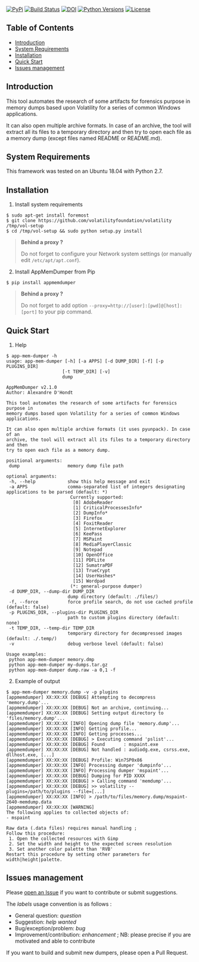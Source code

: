 [![PyPi](https://img.shields.io/pypi/v/appmemdumper.svg)](https://pypi.python.org/pypi/appmemdumper/)
[![Build Status](https://travis-ci.org/dhondta/AppmemDumper.svg?branch=master)](https://travis-ci.org/dhondta/AppmemDumper)
[![DOI](https://zenodo.org/badge/DOI/10.5281/zenodo.804958.svg)](https://doi.org/10.5281/zenodo.804958)
[![Python Versions](https://img.shields.io/pypi/pyversions/appmemdumper.svg)](https://pypi.python.org/pypi/appmemdumper/)
[![License](https://img.shields.io/pypi/l/appmemdumper.svg)](https://pypi.python.org/pypi/appmemdumper/)


## Table of Contents

   * [Introduction](#introduction)
   * [System Requirements](#system-requirements)
   * [Installation](#installation)
   * [Quick Start](#quick-start)
   * [Issues management](#issues-management)


## Introduction

This tool automates the research of some artifacts for forensics purpose in memory dumps based upon Volatility for a series of common Windows applications.

It can also open multiple archive formats. In case of an archive, the tool will extract all its files to a temporary directory and then try to open each file as a memory dump (except files named README or README.md).


## System Requirements

This framework was tested on an Ubuntu 18.04 with Python 2.7.


## Installation

1. Install system requirements

 ```session
 $ sudo apt-get install foremost
 $ git clone https://github.com/volatilityfoundation/volatility /tmp/vol-setup
 $ cd /tmp/vol-setup && sudo python setup.py install
 ```

 > **Behind a proxy ?**
 > 
 > Do not forget to configure your Network system settings (or manually edit `/etc/apt/apt.conf`).
 
2. Install AppMemDumper from Pip

 ```session
 $ pip install appmemdumper
 ```

 > **Behind a proxy ?**
 > 
 > Do not forget to add option `--proxy=http://[user]:[pwd]@[host]:[port]` to your pip command.


## Quick Start

1. Help

 ```session
 $ app-mem-dumper -h
usage: app-mem-dumper [-h] [-a APPS] [-d DUMP_DIR] [-f] [-p PLUGINS_DIR]
                      [-t TEMP_DIR] [-v]
                      dump

AppMemDumper v2.1.0
Author: Alexandre D'Hondt

This tool automates the research of some artifacts for forensics purpose in
 memory dumps based upon Volatility for a series of common Windows applications.

It can also open multiple archive formats (it uses pyunpack). In case of an
 archive, the tool will extract all its files to a temporary directory and then
 try to open each file as a memory dump.

positional arguments:
  dump                  memory dump file path

optional arguments:
  -h, --help            show this help message and exit
  -a APPS               comma-separated list of integers designating applications to be parsed (default: *)
                         Currently supported: 
                          [0] AdobeReader
                          [1] CriticalProcessesInfo*
                          [2] DumpInfo*
                          [3] Firefox
                          [4] FoxitReader
                          [5] InternetExplorer
                          [6] KeePass
                          [7] MSPaint
                          [8] MediaPlayerClassic
                          [9] Notepad
                          [10] OpenOffice
                          [11] PDFLite
                          [12] SumatraPDF
                          [13] TrueCrypt
                          [14] UserHashes*
                          [15] Wordpad
                         (*: general-purpose dumper)
  -d DUMP_DIR, --dump-dir DUMP_DIR
                        dump directory (default: ./files/)
  -f, --force           force profile search, do not use cached profile (default: false)
  -p PLUGINS_DIR, --plugins-dir PLUGINS_DIR
                        path to custom plugins directory (default: none)
  -t TEMP_DIR, --temp-dir TEMP_DIR
                        temporary directory for decompressed images (default: ./.temp/)
  -v                    debug verbose level (default: false)

Usage examples:
  python app-mem-dumper memory.dmp
  python app-mem-dumper my-dumps.tar.gz
  python app-mem-dumper dump.raw -a 0,1 -f
 
 ```
 
2. Example of output

 ```session
 $ app-mem-dumper memory.dump -v -p plugins
 [appmemdumper] XX:XX:XX [DEBUG] Attempting to decompress 'memory.dump'...
 [appmemdumper] XX:XX:XX [DEBUG] Not an archive, continuing...
 [appmemdumper] XX:XX:XX [DEBUG] Setting output directory to 'files/memory.dump'...
 [appmemdumper] XX:XX:XX [INFO] Opening dump file 'memory.dump'...
 [appmemdumper] XX:XX:XX [INFO] Getting profile...
 [appmemdumper] XX:XX:XX [INFO] Getting processes...
 [appmemdumper] XX:XX:XX [DEBUG] > Executing command 'pslist'...
 [appmemdumper] XX:XX:XX [DEBUG] Found       : mspaint.exe
 [appmemdumper] XX:XX:XX [DEBUG] Not handled : audiodg.exe, csrss.exe, dllhost.exe, [...]
 [appmemdumper] XX:XX:XX [DEBUG] Profile: Win7SP0x86
 [appmemdumper] XX:XX:XX [INFO] Processing dumper 'dumpinfo'...
 [appmemdumper] XX:XX:XX [INFO] Processing dumper 'mspaint'...
 [appmemdumper] XX:XX:XX [DEBUG] Dumping for PID XXXX
 [appmemdumper] XX:XX:XX [DEBUG] > Calling command 'memdump'...
 [appmemdumper] XX:XX:XX [DEBUG] >> volatility --plugins=/path/to/plugins --file=[...]
 [appmemdumper] XX:XX:XX [INFO] > /path/to/files/memory.dump/mspaint-2640-memdump.data
 [appmemdumper] XX:XX:XX [WARNING] 
 The following applies to collected objects of:
 - mspaint
 
 Raw data (.data files) requires manual handling ;
 Follow this procedure:
  1. Open the collected resources with Gimp
  2. Set the width and height to the expected screen resolution
  3. Set another color palette than 'RVB'
 Restart this procedure by setting other parameters for width|height|palette.

 ```


## Issues management

Please [open an Issue](https://github.com/dhondta/appmemdumper/issues/new) if you want to contribute or submit suggestions. 

The *labels* usage convention is as follows :
 - General question: *question*
 - Suggestion: *help wanted*
 - Bug/exception/problem: *bug*
 - Improvement/contribution: *enhancement* ; NB: please precise if you are motivated and able to contribute

If you want to build and submit new dumpers, please open a Pull Request.
